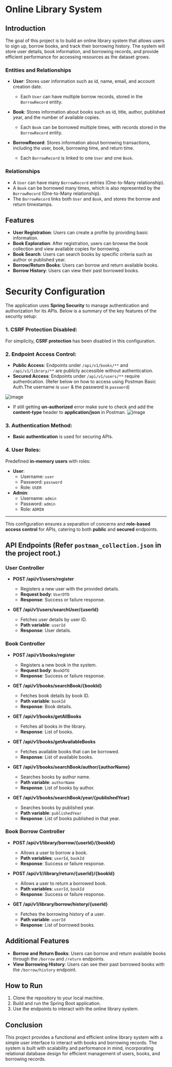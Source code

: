 # Online Library System

## Introduction

The goal of this project is to build an online library system that allows users to sign up, borrow books, and track their borrowing history. The system will store user details, book information, and borrowing records, and provide efficient performance for accessing resources as the dataset grows.

### Entities and Relationships

- **User**: Stores user information such as id, name, email, and account creation date.
  - Each `User` can have multiple borrow records, stored in the `BorrowRecord` entity.
  
- **Book**: Stores information about books such as id, title, author, published year, and the number of available copies.
  - Each `Book` can be borrowed multiple times, with records stored in the `BorrowRecord` entity.

- **BorrowRecord**: Stores information about borrowing transactions, including the user, book, borrowing time, and return time.
  - Each `BorrowRecord` is linked to one `User` and one `Book`.

### Relationships
- A `User` can have many `BorrowRecord` entries (One-to-Many relationship).
- A `Book` can be borrowed many times, which is also represented by the `BorrowRecord` (One-to-Many relationship).
- The `BorrowRecord` links both `User` and `Book`, and stores the borrow and return timestamps.

## Features

- **User Registration**: Users can create a profile by providing basic information.
- **Book Exploration**: After registration, users can browse the book collection and view available copies for borrowing.
- **Book Search**: Users can search books by specific criteria such as author or published year.
- **Borrow/Return Books**: Users can borrow and return available books.
- **Borrow History**: Users can view their past borrowed books.

# Security Configuration

The application uses **Spring Security** to manage authentication and authorization for its APIs. Below is a summary of the key features of the security setup:

### 1. CSRF Protection Disabled:
For simplicity, **CSRF protection** has been disabled in this configuration.

### 2. Endpoint Access Control:
- **Public Access**: Endpoints under `/api/v1/books/**` and `/api/v1/library/**` are publicly accessible without authentication.
- **Secured Access**: Endpoints under `/api/v1/users/**` require authentication. (Refer below on how to access using Postman Basic Auth.The username is `user` & the password is `password`)

![image](https://github.com/user-attachments/assets/ef62fd6a-5f95-4172-9501-ff52882e53de)

- If still getting **un-authorized** error make sure to check and add the **content-type** header to **application/json** in Postman.
  ![image](https://github.com/user-attachments/assets/07feb8ab-ca2f-42e2-9317-7074afcc7101)

### 3. Authentication Method:
- **Basic authentication** is used for securing APIs.

### 4. User Roles:
Predefined **in-memory users** with roles:
- **User**: 
  - Username: `user`
  - Password: `password`
  - Role: `USER`
- **Admin**: 
  - Username: `admin`
  - Password: `admin`
  - Role: `ADMIN`

---

This configuration ensures a separation of concerns and **role-based access control** for APIs, catering to both **public** and **secured** endpoints.


## API Endpoints (Refer **`postman_collection.json`** in the project root.)

### User Controller

- **POST /api/v1/users/register**
  - Registers a new user with the provided details.
  - **Request body**: `UserDTO`
  - **Response**: Success or failure response.

- **GET /api/v1/users/searchUser/{userId}**
  - Fetches user details by user ID.
  - **Path variable**: `userId`
  - **Response**: User details.

### Book Controller

- **POST /api/v1/books/register**
  - Registers a new book in the system.
  - **Request body**: `BookDTO`
  - **Response**: Success or failure response.

- **GET /api/v1/books/searchBook/{bookId}**
  - Fetches book details by book ID.
  - **Path variable**: `bookId`
  - **Response**: Book details.

- **GET /api/v1/books/getAllBooks**
  - Fetches all books in the library.
  - **Response**: List of books.

- **GET /api/v1/books/getAvailableBooks**
  - Fetches available books that can be borrowed.
  - **Response**: List of available books.

- **GET /api/v1/books/searchBook/author/{authorName}**
  - Searches books by author name.
  - **Path variable**: `authorName`
  - **Response**: List of books by author.

- **GET /api/v1/books/searchBook/year/{publishedYear}**
  - Searches books by published year.
  - **Path variable**: `publishedYear`
  - **Response**: List of books published in that year.

### Book Borrow Controller

- **POST /api/v1/library/borrow/{userId}/{bookId}**
  - Allows a user to borrow a book.
  - **Path variables**: `userId`, `bookId`
  - **Response**: Success or failure response.

- **POST /api/v1//library/return/{userId}/{bookId}**
  - Allows a user to return a borrowed book.
  - **Path variables**: `userId`, `bookId`
  - **Response**: Success or failure response.

- **GET /api/v1/library/borrow/history/{userId}**
  - Fetches the borrowing history of a user.
  - **Path variable**: `userId`
  - **Response**: List of borrowed books.

## Additional Features

- **Borrow and Return Books**: Users can borrow and return available books through the `/borrow` and `/return` endpoints.
- **View Borrowing History**: Users can see their past borrowed books with the `/borrow/history` endpoint.

## How to Run

1. Clone the repository to your local machine.
2. Build and run the Spring Boot application.
3. Use the endpoints to interact with the online library system.

## Conclusion

This project provides a functional and efficient online library system with a simple user interface to interact with books and borrowing records. The system is built with scalability and performance in mind, incorporating relational database design for efficient management of users, books, and borrowing records.
